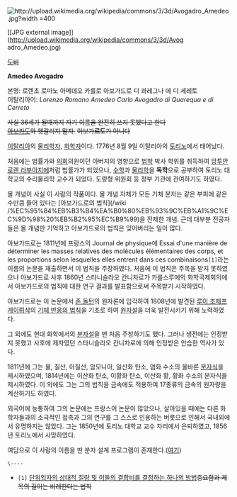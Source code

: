 ![http://upload.wikimedia.org/wikipedia/commons/3/3d/Avogadro_Amedeo.jpg?width
=400](http://upload.wikimedia.org/wikipedia/commons/3/3d/Avogadro_Amedeo.jpg)

[[JPG external image]](http://upload.wikimedia.org/wikipedia/commons/3/3d/Avog
adro_Amedeo.jpg)

  
<del>[도비](%EB%8F%84%EB%B9%84.md)</del>

**Amedeo Avogadro**

본명: 로렌초 로마노 아메데오 카를로 아보가드로 디 콰레그나 에 디 세레토  
이탈리아어: _Lorenzo Romano Amedeo Carlo Avogadro di Quarequa e di Cerreto_

<del>사실 36세가 될때까지 자기 이름을 완전히 쓰지 못했다고 한다</del>  
<del>[아보카도](%EC%95%84%EB%B3%B4%EC%B9%B4%EB%8F%84.md)와 헷갈리지 말자.</del>
<del>아보가**르도**가 아니다</del>

[이탈리아](%EC%9D%B4%ED%83%88%EB%A6%AC%EC%95%84.md)의
[물리학자](%EB%AC%BC%EB%A6%AC%ED%95%99%EC%9E%90.md),
[화학자](%ED%99%94%ED%95%99%EC%9E%90.md)이다. 1776년 8월 9일 이탈리아의
[토리노](%ED%86%A0%EB%A6%AC%EB%85%B8.md)에서 태어났다.

처음에는 법률가와 [의회](%EC%9D%98%ED%9A%8C.md)의원이던 아버지의 영향으로
[법학](%EB%B2%95%ED%95%99.md) 박사 학위를 취득하여 [앙투안 로렌 라부아지에](%EC%95%99%ED%88%AC%EC%95%88%20%EB%A1%9C%EB%A0%8C%20%EB%9D%BC%EB%B6%80%EC%95%84%EC%A7%80%EC%97%90.md)처럼 법률가가 되었으나, [수학](%EC%88%98%ED%95%99.md)과
[물리학](%EB%AC%BC%EB%A6%AC%ED%95%99.md)을 **독학**으로 공부하여 토리노 대학교의 수리물리학 교수가
되었다. 도량형 위원회 등 정부 기관에 관여하기도 하였다.

몰 개념이 사실 이 사람의 작품이다. 몰 개념 자체가 모든 기체 분자는 같은 부피에 같은 수만큼 들어 있다는 [아보가드로의 법칙](/wiki
/%EC%95%84%EB%B3%B4%EA%B0%80%EB%93%9C%EB%A1%9C%EC%9D%98%20%EB%B2%95%EC%B9%99)을
전제한 개념. 근데 대부분 전공자들은 몰 개념만 기억하고 아보가드로의 법칙은 잊어버리는 일이 많다.

아보가드로는 1811년에 프랑스의 Journal de physique에 Essai d'une manière de déterminer les
masses relatives des molécules élémentaires des corps, et les proportions
selon lesquelles elles entrent dans ces combinaisons`[1]`라는 이름의 논문을 재출하면서 이
법칙을 주장하였다. 처음에 이 법칙은 주목을 받지 못하였으나 아보가드로 사후 1860년 스타니슬라오 칸니차로가 카를스루에의 화학국제회의에서
아보가드로의 법칙에 대한 연구 결과를 발표함으로써 주목받기 시작하였다.

아보가드로는 이 논문에서 [존 돌턴](%EC%A1%B4%20%EB%8F%8C%ED%84%B4.md)의 원자론에 입각하여 1808년에
발견된 [루이 조제프 게이뤼삭](%EB%A3%A8%EC%9D%B4%20%EC%A1%B0%EC%A0%9C%ED%94%84%20%EA%B2%8C%EC%9D%B4%EB%A4%BC%EC%82%AD.md)의 [기체 반응의 법칙](%EA%B8%B0%EC%B2%B4%20%EB%B0%98%EC%9D%91%EC%9D%98%20%EB%B2%95%EC%B9%99.md)을 기초로 하여
[원자설](%EC%9B%90%EC%9E%90%EC%84%A4.md)을 더욱 발전시키기 위해 노력하였다.

그 외에도 현대 화학에서의 [분자설](%EB%B6%84%EC%9E%90%EC%84%A4.md)을 맨 처음 주창하기도 했다. 그러나
생전에는 인정받지 못했고 사후에 제자였던 스타니슬라오 칸니차로에 의해 인정받은 안습한 역사가 있다.

1811년에 그는 물, 질산, 아질산, 암모니아, 일산화 탄소, 염화 수소의 올바른
[분자식](%EB%B6%84%EC%9E%90%EC%8B%9D.md)을 제시하였으며, 1814년에는 이산화 탄소, 이황화 탄소, 이산화
황, 황화 수소의 분자식을 제시하였다. 이 외에도 그는 그의 법칙을 금속에도 적용하여 17종류의 금속의 원자량을 계산하기도 하였다.

외국어에 능통하여 그의 논문에는 프랑스어 논문이 많았으나, 살아있을 때에는 다른 화학자들과의 소극적인 접촉과 그의 연구를 그 스스로 인용하는
버릇으로 인해서 국내외에서 유명하지는 않았다. 그는 1850년에 토리노 대학교 교수 자리에서 은퇴하였고, 1856년 토리노에서 사망하였다.

여담으로 이 사람의 이름을 딴 분자 설계 프로그램이 존재한다.([여기](http://avogadro.openmolecules.net))

`\----`

  * `[1]` [단위입자의 상대적 질량 및 이들의 결합비를 결정하는 하나의 방법](http://ko.wikipedia.org/wiki/%EC%95%84%EB%A9%94%EB%8D%B0%EC%98%A4_%EC%95%84%EB%B3%B4%EA%B0%80%EB%93%9C%EB%A1%9C)<del>중요함과 제목의 길이는 비례한다는 법칙</del>

